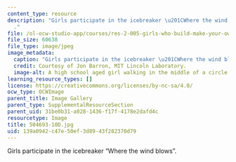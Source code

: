 ```yaml
---
content_type: resource
description: "Girls participate in the icebreaker \u201CWhere the wind blows\u201D\
  ."
file: /ol-ocw-studio-app/courses/res-2-005-girls-who-build-make-your-own-wearables-workshop-spring-2015/139a0942c47e50ef3d8943f282370d79_504693-10D.jpg
file_size: 60638
file_type: image/jpeg
image_metadata:
  caption: "Girls participate in the icebreaker \u201CWhere the wind blows\u201D."
  credit: Courtesy of Jon Barron, MIT Lincoln Laboratory.
  image-alt: A high school aged girl walking in the middle of a circle of girls.
learning_resource_types: []
license: https://creativecommons.org/licenses/by-nc-sa/4.0/
ocw_type: OCWImage
parent_title: Image Gallery
parent_type: SupplementalResourceSection
parent_uid: 31be0b31-a028-1436-f17f-4178e2dafd4c
resourcetype: Image
title: 504693-10D.jpg
uid: 139a0942-c47e-50ef-3d89-43f282370d79
---
```

Girls participate in the icebreaker “Where the wind blows”.
